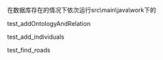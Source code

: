 在数据库存在的情况下依次运行src\main\java\work下的

test_addOntologyAndRelation

test_add_individuals

test_find_roads
